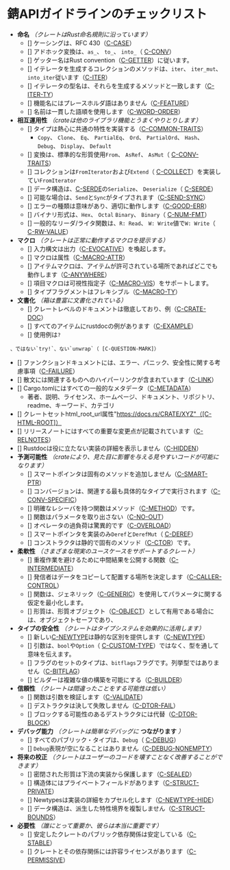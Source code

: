 # <!--Rust API Guidelines Checklist--> 錆APIガイドラインのチェックリスト

<!-- Read CONTRIBUTING.md before writing new guidelines -->

- <!--**Naming** *(crate aligns with Rust naming conventions)*-->
   **命名** *（クレートはRust命名規則に沿っています）*
  - [] <!--Casing conforms to RFC 430 ([C-CASE])-->
     ケーシングは、RFC 430（[C-CASE]）
  - [] <!--Ad-hoc conversions follow `as_`, `to_`, `into_` conventions ([C-CONV])-->
     アドホック変換は、`as_`、 `to_`、 `into_`（ [C-CONV]）
  - [] <!--Getter names follow Rust convention ([C-GETTER])-->
     ゲッター名はRust convention（[C-GETTER]）に従います。
  - [] <!--Methods on collections that produce iterators follow `iter`, `iter_mut`, `into_iter` ([C-ITER])-->
     イテレータを生成するコレクションのメソッドは、`iter`、 `iter_mut`、 `into_iter`従います（[C-ITER]）
  - [] <!--Iterator type names match the methods that produce them ([C-ITER-TY])-->
     イテレータの型名は、それらを生成するメソッドと一致します（[C-ITER-TY]）
  - [] <!--Feature names are free of placeholder words ([C-FEATURE])-->
     機能名にはプレースホルダ語はありません（[C-FEATURE]）
  - [] <!--Names use a consistent word order ([C-WORD-ORDER])-->
     名前は一貫した語順を使用します（[C-WORD-ORDER]）
- <!--**Interoperability** *(crate interacts nicely with other library functionality)*-->
   **相互運用性** *（crateは他のライブラリ機能とうまくやりとりします）*
  - [] <!--Types eagerly implement common traits ([C-COMMON-TRAITS])-->
     タイプは熱心に共通の特性を実装する（[C-COMMON-TRAITS]）
    - <!--`Copy`, `Clone`, `Eq`, `PartialEq`, `Ord`, `PartialOrd`, `Hash`, `Debug`, `Display`, `Default`-->
       `Copy`、 `Clone`、 `Eq`、 `PartialEq`、 `Ord`、 `PartialOrd`、 `Hash`、 `Debug`、 `Display`、 `Default`
  - [] <!--Conversions use the standard traits `From`, `AsRef`, `AsMut` ([C-CONV-TRAITS])-->
     変換は、標準的な形質使用`From`、 `AsRef`、 `AsMut`（ [C-CONV-TRAITS]）
  - [] <!--Collections implement `FromIterator` and `Extend` ([C-COLLECT])-->
     コレクションは`FromIterator`および`Extend`（ [C-COLLECT]）を実装してい`FromIterator`
  - [] <!--Data structures implement Serde's `Serialize`, `Deserialize` ([C-SERDE])-->
     データ構造は、[C-SERDE]の`Serialize`、 `Deserialize`（ [C-SERDE]）
  - [] <!--Types are `Send` and `Sync` where possible ([C-SEND-SYNC])-->
     可能な場合は、`Send`と`Sync`がタイプされます（[C-SEND-SYNC]）
  - [] <!--Error types are meaningful and well-behaved ([C-GOOD-ERR])-->
     エラーの種類は意味があり、適切に動作します（[C-GOOD-ERR]）
  - [] <!--Binary number types provide `Hex`, `Octal`, `Binary` formatting ([C-NUM-FMT])-->
     バイナリ形式は、`Hex`、 `Octal` `Binary`、 `Binary`（ [C-NUM-FMT]）
  - [] <!--Generic reader/writer functions take `R: Read` and `W: Write` by value ([C-RW-VALUE])-->
     一般的なリーダ/ライタ関数は、`R: Read`、 `W: Write`値で`W: Write`（ [C-RW-VALUE]）
- <!--**Macros** *(crate presents well-behaved macros)*-->
   **マクロ** *（クレートは正常に動作するマクロを提示する）*
  - [] <!--Input syntax is evocative of the output ([C-EVOCATIVE])-->
     入力構文は出力（[C-EVOCATIVE]）を喚起します。
  - [] <!--Macros compose well with attributes ([C-MACRO-ATTR])-->
     マクロは属性（[C-MACRO-ATTR]）
  - [] <!--Item macros work anywhere that items are allowed ([C-ANYWHERE])-->
     アイテムマクロは、アイテムが許可されている場所であればどこでも動作します（[C-ANYWHERE]）
  - [] <!--Item macros support visibility specifiers ([C-MACRO-VIS])-->
     項目マクロは可視性指定子（[C-MACRO-VIS]）をサポートします。
  - [] <!--Type fragments are flexible ([C-MACRO-TY])-->
     タイプフラグメントはフレキシブル（[C-MACRO-TY]）
- <!--**Documentation** *(crate is abundantly documented)*-->
   **文書化** *（箱は豊富に文書化されている）*
  - [] <!--Crate level docs are thorough and include examples ([C-CRATE-DOC])-->
     クレートレベルのドキュメントは徹底しており、例（[C-CRATE-DOC]）
  - [] <!--All items have a rustdoc example ([C-EXAMPLE])-->
     すべてのアイテムにrustdocの例があります（[C-EXAMPLE]）
  - [] <!--Examples use `?`-->
     使用例は`?`
<!--, not `try!`, not `unwrap` ([C-QUESTION-MARK])-->
     、ではない`try!`、ない`unwrap`（ [C-QUESTION-MARK]）
  - [] <!--Function docs include error, panic, and safety considerations ([C-FAILURE])-->
     ファンクションドキュメントには、エラー、パニック、安全性に関する考慮事項（[C-FAILURE]）
  - [] <!--Prose contains hyperlinks to relevant things ([C-LINK])-->
     散文には関連するものへのハイパーリンクが含まれています（[C-LINK]）
  - [] <!--Cargo.toml includes all common metadata ([C-METADATA])-->
     Cargo.tomlにはすべての一般的なメタデータ（[C-METADATA]）
    - <!--authors, description, license, homepage, documentation, repository, readme, keywords, categories-->
       著者、説明、ライセンス、ホームページ、ドキュメント、リポジトリ、readme、キーワード、カテゴリ
  - [] <!--Crate sets html_root_url attribute "https://docs.rs/CRATE/XYZ"([C-HTML-ROOT])-->
     クレートセットhtml_root_url属性"https://docs.rs/CRATE/XYZ"（[C-HTML-ROOT]）
  - [] <!--Release notes document all significant changes ([C-RELNOTES])-->
     リリースノートにはすべての重要な変更点が記載されています（[C-RELNOTES]）
  - [] <!--Rustdoc does not show unhelpful implementation details ([C-HIDDEN])-->
     Rustdocは役に立たない実装の詳細を表示しません（[C-HIDDEN]）
- <!--**Predictability** *(crate enables legible code that acts how it looks)*-->
   **予測可能性** *（crateにより、見た目に影響を与える見やすいコードが可能になります）*
  - [] <!--Smart pointers do not add inherent methods ([C-SMART-PTR])-->
     スマートポインタは固有のメソッドを追加しません（[C-SMART-PTR]）
  - [] <!--Conversions live on the most specific type involved ([C-CONV-SPECIFIC])-->
     コンバージョンは、関連する最も具体的なタイプで実行されます（[C-CONV-SPECIFIC]）
  - [] <!--Functions with a clear receiver are methods ([C-METHOD])-->
     明確なレシーバを持つ関数はメソッド（[C-METHOD]）です。
  - [] <!--Functions do not take out-parameters ([C-NO-OUT])-->
     関数はパラメータを取り出さない（[C-NO-OUT]）
  - [] <!--Operator overloads are unsurprising ([C-OVERLOAD])-->
     オペレータの過負荷は驚異的です（[C-OVERLOAD]）
  - [] <!--Only smart pointers implement `Deref` and `DerefMut` ([C-DEREF])-->
     スマートポインタを実装のみ`Deref`と`DerefMut`（ [C-DEREF]）
  - [] <!--Constructors are static, inherent methods ([C-CTOR])-->
     コンストラクタは静的で固有のメソッド（[C-CTOR]）です。
- <!--**Flexibility** *(crate supports diverse real-world use cases)*-->
   **柔軟性** *（さまざまな現実のユースケースをサポートするクレート）*
  - [] <!--Functions expose intermediate results to avoid duplicate work ([C-INTERMEDIATE])-->
     重複作業を避けるために中間結果を公開する関数（[C-INTERMEDIATE]）
  - [] <!--Caller decides where to copy and place data ([C-CALLER-CONTROL])-->
     発信者はデータをコピーして配置する場所を決定します（[C-CALLER-CONTROL]）
  - [] <!--Functions minimize assumptions about parameters by using generics ([C-GENERIC])-->
     関数は、ジェネリック（[C-GENERIC]）を使用してパラメータに関する仮定を最小化します。
  - [] <!--Traits are object-safe if they may be useful as a trait object ([C-OBJECT])-->
     形質は、形質オブジェクト（[C-OBJECT]）として有用である場合には、オブジェクトセーフであり、
- <!--**Type safety** *(crate leverages the type system effectively)*-->
   **タイプの安全性** *（クレートはタイプシステムを効果的に活用します）*
  - [] <!--Newtypes provide static distinctions ([C-NEWTYPE])-->
     新しい[C-NEWTYPE]は静的な区別を提供します（[C-NEWTYPE]）
  - [] <!--Arguments convey meaning through types, not `bool` or `Option` ([C-CUSTOM-TYPE])-->
     引数は、`bool`や`Option`（ [C-CUSTOM-TYPE]）ではなく、型を通して意味を伝えます。
  - [] <!--Types for a set of flags are `bitflags`, not enums ([C-BITFLAG])-->
     フラグのセットのタイプは、`bitflags`フラグです。列挙型ではありません（[C-BITFLAG]）
  - [] <!--Builders enable construction of complex values ([C-BUILDER])-->
     ビルダーは複雑な値の構築を可能にする（[C-BUILDER]）
- <!--**Dependability** *(crate is unlikely to do the wrong thing)*-->
   **信頼性** *（クレートは間違ったことをする可能性は低い）*
  - [] <!--Functions validate their arguments ([C-VALIDATE])-->
     関数は引数を検証します（[C-VALIDATE]）
  - [] <!--Destructors never fail ([C-DTOR-FAIL])-->
     デストラクタは決して失敗しません（[C-DTOR-FAIL]）
  - [] <!--Destructors that may block have alternatives ([C-DTOR-BLOCK])-->
     ブロックする可能性のあるデストラクタには代替（[C-DTOR-BLOCK]）
- <!--**Debuggability** *(crate is conducive to easy debugging)*-->
   **デバッグ能力** *（クレートは簡単なデバッグに* **つながります** *）*
  - [] <!--All public types implement `Debug` ([C-DEBUG])-->
     すべてのパブリック・タイプは、`Debug`（ [C-DEBUG]）
  - [] <!--`Debug` representation is never empty ([C-DEBUG-NONEMPTY])-->
     `Debug`表現が空になることはありません（[C-DEBUG-NONEMPTY]）
- <!--**Future proofing** *(crate is free to improve without breaking users' code)*-->
   **将来の校正** *（クレートはユーザーのコードを壊すことなく改善することができます）*
  - [] <!--Sealed traits protect against downstream implementations ([C-SEALED])-->
     密閉された形質は下流の実装から保護します（[C-SEALED]）
  - [] <!--Structs have private fields ([C-STRUCT-PRIVATE])-->
     構造体にはプライベートフィールドがあります（[C-STRUCT-PRIVATE]）
  - [] <!--Newtypes encapsulate implementation details ([C-NEWTYPE-HIDE])-->
     Newtypesは実装の詳細をカプセル化します（[C-NEWTYPE-HIDE]）
  - [] <!--Data structures do not duplicate derived trait bounds ([C-STRUCT-BOUNDS])-->
     データ構造は、派生した特性境界を複製しません（[C-STRUCT-BOUNDS]）
- <!--**Necessities** *(to whom they matter, they really matter)*-->
   **必要性** *（誰にとって重要か、彼らは本当に重要です）*
  - [] <!--Public dependencies of a stable crate are stable ([C-STABLE])-->
     安定したクレートのパブリック依存関係は安定している（[C-STABLE]）
  - [] <!--Crate and its dependencies have a permissive license ([C-PERMISSIVE])-->
     クレートとその依存関係には許容ライセンスがあります（[C-PERMISSIVE]）


<!--[C-CASE]: naming.html#c-case
 [C-CONV]: naming.html#c-conv
 [C-GETTER]: naming.html#c-getter
 [C-ITER]: naming.html#c-iter
 [C-ITER-TY]: naming.html#c-iter-ty
 [C-FEATURE]: naming.html#c-feature
 [C-WORD-ORDER]: naming.html#c-word-order
-->
[C-CASE]: naming.html#c-case
 [C-CONV]: naming.html#c-conv
 [C-GETTER]: naming.html#c-getter
 [C-ITER]: naming.html#c-iter
 [C-ITER-TY]: naming.html#c-iter-ty
 [C-FEATURE]: naming.html#c-feature
 [C-WORD-ORDER]: naming.html#c-word-order


<!--[C-COMMON-TRAITS]: interoperability.html#c-common-traits
 [C-CONV-TRAITS]: interoperability.html#c-conv-traits
 [C-COLLECT]: interoperability.html#c-collect
 [C-SERDE]: interoperability.html#c-serde
 [C-SEND-SYNC]: interoperability.html#c-send-sync
 [C-GOOD-ERR]: interoperability.html#c-good-err
 [C-NUM-FMT]: interoperability.html#c-num-fmt
 [C-RW-VALUE]: interoperability.html#c-rw-value
-->
[C-COMMON-TRAITS]: interoperability.html#c-common-traits
 [C-CONV-TRAITS]: interoperability.html#c-conv-traits
 [C-COLLECT]: interoperability.html#c-collect
 [C-SERDE]: interoperability.html#c-serde
 [C-SEND-SYNC]: interoperability.html#c-send-sync
 [C-GOOD-ERR]: interoperability.html#c-good-err
 [C-NUM-FMT]: interoperability.html#c-num-fmt
 [C-RW-VALUE]: interoperability.html#c-rw-value


<!--[C-EVOCATIVE]: macros.html#c-evocative
 [C-MACRO-ATTR]: macros.html#c-macro-attr
 [C-ANYWHERE]: macros.html#c-anywhere
 [C-MACRO-VIS]: macros.html#c-macro-vis
 [C-MACRO-TY]: macros.html#c-macro-ty
-->
[C-EVOCATIVE]: macros.html#c-evocative
 [C-MACRO-ATTR]: macros.html#c-macro-attr
 [C-ANYWHERE]: macros.html#c-anywhere
 [C-MACRO-VIS]: macros.html#c-macro-vis
 [C-MACRO-TY]: macros.html#c-macro-ty


<!--[C-CRATE-DOC]: documentation.html#c-crate-doc
 [C-EXAMPLE]: documentation.html#c-example
 [C-QUESTION-MARK]: documentation.html#c-question-mark
 [C-FAILURE]: documentation.html#c-failure
 [C-LINK]: documentation.html#c-link
 [C-METADATA]: documentation.html#c-metadata
 [C-HTML-ROOT]: documentation.html#c-html-root
 [C-RELNOTES]: documentation.html#c-relnotes
 [C-HIDDEN]: documentation.html#c-hidden
-->
[C-CRATE-DOC]: documentation.html#c-crate-doc
 [C-EXAMPLE]: documentation.html#c-example
 [C-QUESTION-MARK]: documentation.html#c-question-mark
 [C-FAILURE]: documentation.html#c-failure
 [C-LINK]: documentation.html#c-link
 [C-METADATA]: documentation.html#c-metadata
 [C-HTML-ROOT]: documentation.html#c-html-root
 [C-RELNOTES]: documentation.html#c-relnotes
 [C-HIDDEN]: documentation.html#c-hidden


<!--[C-SMART-PTR]: predictability.html#c-smart-ptr
 [C-CONV-SPECIFIC]: predictability.html#c-conv-specific
 [C-METHOD]: predictability.html#c-method
 [C-NO-OUT]: predictability.html#c-no-out
 [C-OVERLOAD]: predictability.html#c-overload
 [C-DEREF]: predictability.html#c-deref
 [C-CTOR]: predictability.html#c-ctor
-->
[C-SMART-PTR]: predictability.html#c-smart-ptr
 [C-CONV-SPECIFIC]: predictability.html#c-conv-specific
 [C-METHOD]: predictability.html#c-method
 [C-NO-OUT]: predictability.html#c-no-out
 [C-OVERLOAD]: predictability.html#c-overload
 [C-DEREF]: predictability.html#c-deref
 [C-CTOR]: predictability.html#c-ctor


<!--[C-INTERMEDIATE]: flexibility.html#c-intermediate
 [C-CALLER-CONTROL]: flexibility.html#c-caller-control
 [C-GENERIC]: flexibility.html#c-generic
 [C-OBJECT]: flexibility.html#c-object
-->
[C-INTERMEDIATE]: flexibility.html#c-intermediate
 [C-CALLER-CONTROL]: flexibility.html#c-caller-control
 [C-GENERIC]: flexibility.html#c-generic
 [C-OBJECT]: flexibility.html#c-object


<!--[C-NEWTYPE]: type-safety.html#c-newtype
 [C-CUSTOM-TYPE]: type-safety.html#c-custom-type
 [C-BITFLAG]: type-safety.html#c-bitflag
 [C-BUILDER]: type-safety.html#c-builder
-->
[C-NEWTYPE]: type-safety.html#c-newtype
 [C-CUSTOM-TYPE]: type-safety.html#c-custom-type
 [C-BITFLAG]: type-safety.html#c-bitflag
 [C-BUILDER]: type-safety.html#c-builder


<!--[C-VALIDATE]: dependability.html#c-validate
 [C-DTOR-FAIL]: dependability.html#c-dtor-fail
 [C-DTOR-BLOCK]: dependability.html#c-dtor-block
-->
[C-VALIDATE]: dependability.html#c-validate
 [C-DTOR-FAIL]: dependability.html#c-dtor-fail
 [C-DTOR-BLOCK]: dependability.html#c-dtor-block


<!--[C-DEBUG]: debuggability.html#c-debug
 [C-DEBUG-NONEMPTY]: debuggability.html#c-debug-nonempty
-->
[C-DEBUG]: debuggability.html#c-debug
 [C-DEBUG-NONEMPTY]: debuggability.html#c-debug-nonempty


<!--[C-SEALED]: future-proofing.html#c-sealed
 [C-STRUCT-PRIVATE]: future-proofing.html#c-struct-private
 [C-NEWTYPE-HIDE]: future-proofing.html#c-newtype-hide
 [C-STRUCT-BOUNDS]: future-proofing.html#c-struct-bounds
-->
[C-SEALED]: future-proofing.html#c-sealed
 [C-STRUCT-PRIVATE]: future-proofing.html#c-struct-private
 [C-NEWTYPE-HIDE]: future-proofing.html#c-newtype-hide
 [C-STRUCT-BOUNDS]: future-proofing.html#c-struct-bounds


<!--[C-STABLE]: necessities.html#c-stable
 [C-PERMISSIVE]: necessities.html#c-permissive
-->
[C-STABLE]: necessities.html#c-stable
 [C-PERMISSIVE]: necessities.html#c-permissive

